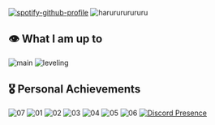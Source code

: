 [![spotify-github-profile](https://spotify-github-profile.kittinanx.com/api/view?uid=31zlyknw4bfc6j5d7x7u7nh6ubm4&cover_image=false&theme=default&show_offline=false&background_color=010409&interchange=true&bar_color=53b14f&bar_color_cover=false)](https://spotify-github-profile.kittinanx.com/api/view?uid=31zlyknw4bfc6j5d7x7u7nh6ubm4&redirect=true) ![harurururururu](https://steam-stat.vercel.app/api?profileName=harurururururu)

## 👁️ What I am up to
![main](Assets/main_quest.png)
![leveling](Assets/levels.png)


## 🎖️ Personal Achievements
![07](Assets/achiev/7.png)
![01](Assets/achiev/1.png)
![02](Assets/achiev/2.png)
![03](Assets/achiev/3.png)
![04](Assets/achiev/4.png)
![05](Assets/achiev/5.png)
![06](Assets/achiev/6.png)
[![Discord Presence](https://lanyard.cnrad.dev/api/986953416540569600?bg=010409&theme=dark&hideProfile=true&hideSpotify=true&hideTag=true&idleMessage=Oh%2C%20I%20forgot%20to%20open%20Discord...%20Or%20I'm%20doing%20something%20else%20lol)](https://discord.com/users/986953416540569600)
